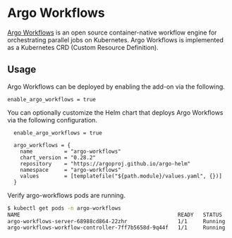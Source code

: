 # Argo Workflows

[Argo Workflows](https://argoproj.github.io/argo-workflows/) is an open source container-native workflow engine for orchestrating parallel jobs on Kubernetes. Argo Workflows is implemented as a Kubernetes CRD (Custom Resource Definition).

## Usage

Argo Workflows can be deployed by enabling the add-on via the following.

```hcl
enable_argo_workflows = true
```

You can optionally customize the Helm chart that deploys Argo Workflows via the following configuration.

```hcl
  enable_argo_workflows = true

  argo_workflows = {
    name          = "argo-workflows"
    chart_version = "0.28.2"
    repository    = "https://argoproj.github.io/argo-helm"
    namespace     = "argo-workflows"
    values        = [templatefile("${path.module}/values.yaml", {})]
  }

```

Verify argo-workflows pods are running.

```sh
$ kubectl get pods -n argo-workflows
NAME                                                  READY   STATUS    RESTARTS   AGE
argo-workflows-server-68988cd864-22zhr                1/1     Running   0          6m32s
argo-workflows-workflow-controller-7ff7b5658d-9q44f   1/1     Running   0          6m32s
```

